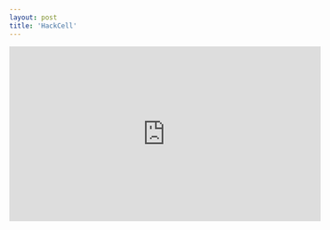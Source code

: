 ```yaml
---
layout: post
title: 'HackCell'
---
```


<iframe width="560" height="315" src="https://www.youtube.com/embed/8r1IGyQfBlo" title="YouTube video player" frameborder="0" allow="accelerometer; autoplay; clipboard-write; encrypted-media; gyroscope; picture-in-picture" allowfullscreen></iframe>

